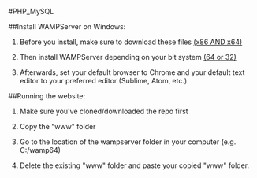 #PHP_MySQL

##Install WAMPServer on Windows:

1. Before you install, make sure to download these files [(x86 AND x64)](http://www.microsoft.com/en-us/download/details.aspx?id=30679)

2. Then install WAMPServer depending on your bit system [(64 or 32)](http://www.wampserver.com/en/)

3. Afterwards, set your default browser to Chrome and your default text editor to your preferred editor (Sublime, Atom, etc.)


##Running the website:

1. Make sure you've cloned/downloaded the repo first

2. Copy the "www" folder

3. Go to the location of the wampserver folder in your computer (e.g. C:/wamp64)

4. Delete the existing "www" folder and paste your copied "www" folder.